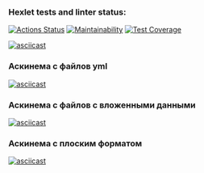 ### Hexlet tests and linter status:
[![Actions Status](https://github.com/VictorKVV-hex/java-project-71/actions/workflows/hexlet-check.yml/badge.svg)](https://github.com/VictorKVV-hex/java-project-71/actions)
[![Maintainability](https://api.codeclimate.com/v1/badges/ca9ac5ee690a96a57955/maintainability)](https://codeclimate.com/github/VictorKVV-hex/java-project-71/maintainability)
[![Test Coverage](https://api.codeclimate.com/v1/badges/ca9ac5ee690a96a57955/test_coverage)](https://codeclimate.com/github/VictorKVV-hex/java-project-71/test_coverage)

[![asciicast](https://asciinema.org/a/0WhkA8v7Q3OzKL9oLWxUtVwxb.svg)](https://asciinema.org/a/0WhkA8v7Q3OzKL9oLWxUtVwxb)

### Аскинема с файлов yml
[![asciicast](https://asciinema.org/a/KTkHnx6NMYV8xVlWk5g7idV4U.svg)](https://asciinema.org/a/KTkHnx6NMYV8xVlWk5g7idV4U)

### Аскинема с файлов c вложенными данными
[![asciicast](https://asciinema.org/a/dvlupUdZCsMbAITBK7rcIDSHQ.svg)](https://asciinema.org/a/dvlupUdZCsMbAITBK7rcIDSHQ)

### Аскинема с плоским форматом
[![asciicast](https://asciinema.org/a/IyLIk3Vp4M0dst2RyIWOJqp0y.svg)](https://asciinema.org/a/IyLIk3Vp4M0dst2RyIWOJqp0y)

